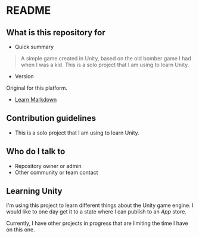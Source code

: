 # README

## What is this repository for

* Quick summary

> A simple game created in Unity, based on the old bomber game I had when I was a kid.
> This is a solo project that I am using to learn Unity.

* Version

Original for this platform.

* [Learn Markdown](https://bitbucket.org/tutorials/markdowndemo)

## Contribution guidelines

* This is a solo project that I am using to learn Unity.

## Who do I talk to

* Repository owner or admin
* Other community or team contact

## Learning Unity

I'm using this project to learn different things about the Unity game engine.  I would like to one day get it to a state where I can publish to an *App* store.

Currently, I have other projects in progress that are limiting the time I have on this one.
